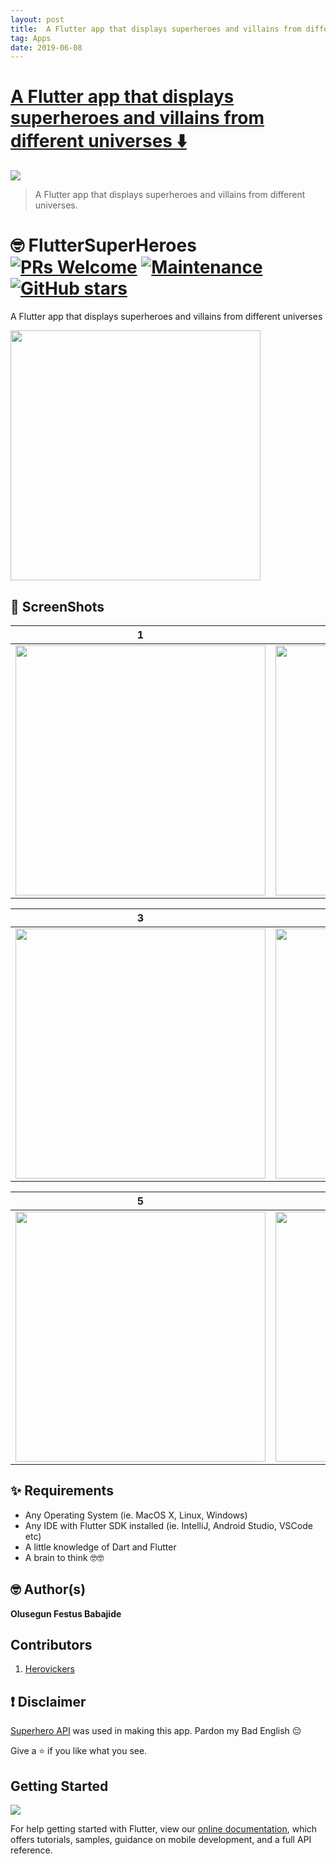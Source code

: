 ```yaml
---
layout: post
title:  A Flutter app that displays superheroes and villains from different universes
tag: Apps
date: 2019-06-08
---
```


# [A Flutter app that displays superheroes and villains from different universes ️⬇️ ](http://github.com/JideGuru/FlutterSuperHeroes)  

![](https://flutterawesome.com/content/images/2019/05/FlutterSuperHeroes.jpg)
 
> A Flutter app that displays superheroes and villains from different universes.

 
# 🤓 FlutterSuperHeroes [![PRs Welcome](https://raw.githubusercontent.com/JideGuru/FlutterSuperHeroes/master/https://img.shields.io/badge/PRs-welcome-brightgreen.svg?style=flat-square)](http://makeapullrequest.com) [![Maintenance](https://raw.githubusercontent.com/JideGuru/FlutterSuperHeroes/master/https://img.shields.io/badge/Maintained%3F-yes-green.svg)](https://GitHub.com/JideGuru/FlutterSuperHeroes/graphs/commit-activity) [![GitHub stars](https://raw.githubusercontent.com/JideGuru/FlutterSuperHeroes/master/https://img.shields.io/github/stars/JideGuru/FlutterSuperHeroes.svg?style=social&label=Star)](https://github.com/JideGuru/FlutterSuperHeroes/stargazers/)



A Flutter app that displays superheroes and villains from different universes


<a href="https://github.com/JideGuru/FlutterSuperHeroes/raw/master/assets/app-release.apk">
   <img src="https://cdn.playerzpot.com//images/android-app-button.png" width="400px"/>
</a>


## 📸 ScreenShots

| 1 | 2|
|------|-------|
|<img src="https://user-images.githubusercontent.com/19398044/57809846-5056ae80-775e-11e9-8d40-282a66c43baa.png" width="400"/>|<img src="https://user-images.githubusercontent.com/19398044/57809856-5ba9da00-775e-11e9-9a04-07587d13ff13.png" width="400"/>|

| 3 | 4|
|------|-------|
|<img src="https://user-images.githubusercontent.com/19398044/58125050-93ee6400-7c07-11e9-8a5f-b1166c5c8bf8.png" width="400"/>|<img src="https://user-images.githubusercontent.com/19398044/58125040-8df88300-7c07-11e9-92ea-4d2838722bb9.png" width="400"/>|

| 5 | 6|
|------|-------|
|<img src="https://raw.githubusercontent.com/JideGuru/FlutterSuperHeroes/master/assets/1.jpg" width="400"/>|<img src="assets/2.jpg" width="400"/>|

## ✨ Requirements
* Any Operating System (ie. MacOS X, Linux, Windows)
* Any IDE with Flutter SDK installed (ie. IntelliJ, Android Studio, VSCode etc)
* A little knowledge of Dart and Flutter
* A brain to think 🤓🤓

## 🤓 Author(s)
**Olusegun Festus Babajide**

## Contributors
1. [Herovickers](https://github.com/herovickers)

## ❗️ Disclaimer

[Superhero API](https://akabab.github.io/superhero-api/api/) was used in making this app.
Pardon my Bad English 😔

Give a ⭐️ if you like what you see.

## Getting Started


![](https://raw.githubusercontent.com/JideGuru/FlutterSuperHeroes/master/https://venturebeat.com/wp-content/uploads/2019/02/google-flutter-logo-white.png?fit=400%2C200&strip=all)



For help getting started with Flutter, view our 
[online documentation](https://flutter.dev/docs), which offers tutorials, 
samples, guidance on mobile development, and a full API reference.


